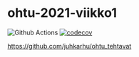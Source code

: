 

# ohtu-2021-viikko1



![Github Actions](https://github.com/juhkarhu/ohtu-2021-viikko1/workflows/CI/badge.svg) [![codecov](https://codecov.io/gh/juhkarhu/ohtu-2021-viikko1/branch/main/graph/badge.svg?token=ZOYW75K9U3)](https://codecov.io/gh/juhkarhu/ohtu-2021-viikko1)

https://github.com/juhkarhu/ohtu_tehtavat
